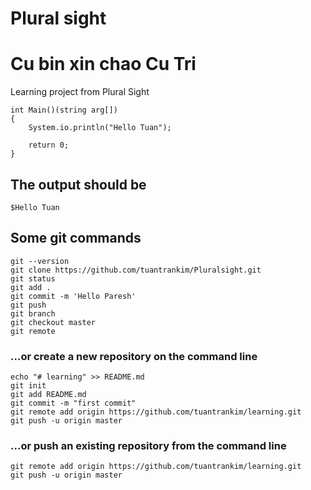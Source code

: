 # Plural sight

# Cu bin xin chao Cu Tri


Learning project from Plural Sight

	int Main()(string arg[])
	{
		System.io.println("Hello Tuan");

		return 0;
	}

## The output should be
	$Hello Tuan
## Some git commands
	git --version
	git clone https://github.com/tuantrankim/Pluralsight.git
	git status
	git add .
	git commit -m 'Hello Paresh'
	git push
	git branch
	git checkout master
	git remote

### …or create a new repository on the command line
	echo "# learning" >> README.md
	git init
	git add README.md
	git commit -m "first commit"
	git remote add origin https://github.com/tuantrankim/learning.git
	git push -u origin master
### …or push an existing repository from the command line

	git remote add origin https://github.com/tuantrankim/learning.git
	git push -u origin master


